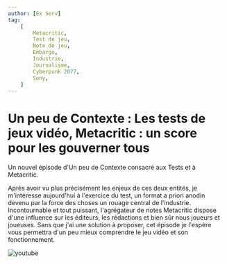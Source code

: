 ```yaml
---
author: [Ex Serv]
tag:
    [
        Metacritic,
        Test de jeu,
        Note de jeu,
        Embargo,
        Industrie,
        Journalisme,
        Cyberpunk 2077,
        Sony,
    ]
---
```


# Un peu de Contexte : Les tests de jeux vidéo, Metacritic : un score pour les gouverner tous

Un nouvel épisode d'Un peu de Contexte consacré aux Tests et à Metacritic.

Après avoir vu plus précisément les enjeux de ces deux entités, je m'intéresse aujourd'hui à l'exercice du test, un format a priori anodin devenu par la force des choses un rouage central de l'industrie. Incontournable et tout puissant, l'agrégateur de notes Metacritic dispose d'une influence sur les éditeurs, les rédactions et bien sûr nous joueurs et joueuses. Sans que j'ai une solution à proposer, cet épisode je l'espère vous permettra d'un peu mieux comprendre le jeu vidéo et son fonctionnement.

![youtube](https://www.youtube.com/watch?v=Xx5-4rqJDts)
